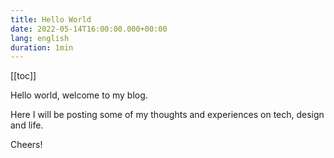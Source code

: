 ```yaml
---
title: Hello World
date: 2022-05-14T16:00:00.000+00:00
lang: english
duration: 1min
---
```


[[toc]]

Hello world, welcome to my blog.

Here I will be posting some of my thoughts and experiences on tech, design and life.

Cheers!
